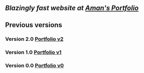 ## _Blazingly fast website at [Aman's Portfolio](https://amanchand.com.np)_

## Previous versions

### Version 2.0 [Portfolio v2](https://v2.amanchand.com.np)

### Version 1.0 [Portfolio v1](https://v1.amanchand.com.np)

### Version 0.0 [Portfolio v0](https://v0.amanchand.com.np)
